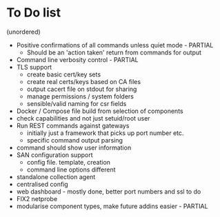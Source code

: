 # To Do list

(unordered)

* Positive confirmations of all commands unless quiet mode - PARTIAL
  * Should be an 'action taken' return from commands for output
* Command line verbosity control - PARTIAL
* TLS support
  * create basic cert/key sets
  * create real certs/keys based on CA files
  * output cacert file on stdout for sharing
  * manage permissions / system folders
  * sensible/valid naming for csr fields
* Docker / Compose file build from selection of components
* check capabilities and not just setuid/root user
* Run REST commands against gateways
  * initially just a framework that picks up port number etc.
  * specific command output parsing
* command should show user information
* SAN configuration support
  * config file. template, creation
  * command line options different
* standalone collection agent
* centralised config
* web dashboard - mostly done, better port numbers and ssl to do
* FIX2 netprobe
* modularise component types, make future addins easier - PARTIAL